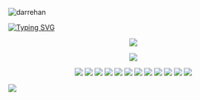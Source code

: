
 <span><div align="left"><img  src="https://komarev.com/ghpvc/?username=darrehan&label=Profile%20views&color=0e75b6&style=flat" alt="darrehan" />
</span>


<span>
<div align="left"> 
<a href="https://github.com/Darrehan">
    <img src="https://readme-typing-svg.demolab.com?font=Georgia&size=18&duration=2000&pause=100&multiline=true&width=500&height=80&lines=Dar+Rehan+Rasool;Computer+science+Learner+%7C+Fullstack+Engineer;Data+Science+%7C+Machine+Learning+%7C+Gen AI+%7C+Software Engineer" alt="Typing SVG" />
</a></div>  
</span>
<div align="center">
  <p align="center">
<span>
<img src="https://img.shields.io/badge/Software ML and AI Arsenal  -darkgreen" />
</span>  
</p>
</div>


<div align="center">
  <p align="center">
  <a href="https://github.com/Darrehan?tab=repositories">
    <img src="https://skillicons.dev/icons?i=c,cpp,java,py,js,react,nodejs,jquery,expressjs,bootstrap,git,vscode,linux,github,mongodb,vite,sqlite,postman,postgres" />
  </a>
</p>
</div>


 <div align="center">
 <p align="center">
<span>
 <a href="https://www.youtube.com/@EchoesofRehan"><img src="https://img.shields.io/badge/Youtube 1-green" /></a>
  <a href="https://www.youtube.com/@RehansOdyssey"><img src="https://img.shields.io/badge/Youtube 2-orange" /></a>
 <a href=""><img src="https://img.shields.io/badge/Portfolio-green" /></a>
 <a href="https://www.youtube.com/channel/UC82A6YxBt-ni7NoP46Cw3rA"><img src="https://img.shields.io/badge/ML Projects-orange" /></a> 
 <a href="https://www.youtube.com/channel/UC82A6YxBt-ni7NoP46Cw3rA"><img src="https://img.shields.io/badge/Web Projects -green" /></a> 
 <a href="https://www.linkedin.com/in/darrehanrasool/"><img src="https://img.shields.io/badge/Linkedin-orange" /></a> 
 <a href="https://www.instagram.com/dar.rehan_/"><img src="https://img.shields.io/badge/Instagram-green" /></a>
 <a href="https://twitter.com/CseRehan"><img src="https://img.shields.io/badge/Twitter-orange" /></a> 
 <a href=""><img src="https://img.shields.io/badge/Rehan's Blog-green" /></a>
 <a href="https://twitter.com/CseRehan"><img src="https://img.shields.io/badge/Email-orange" /></a> 
 <a href=""><img src="https://img.shields.io/badge/Lets Talk Buddy-green" /></a>
 <a href="https://www.youtube.com/channel/UC82A6YxBt-ni7NoP46Cw3rA"><img src="https://img.shields.io/badge/Resume-orange" /></a> 


</span>  
</p>
</div>

![](https://user-images.githubusercontent.com/73097560/115834477-dbab4500-a447-11eb-908a-139a6edaec5c.gif)
